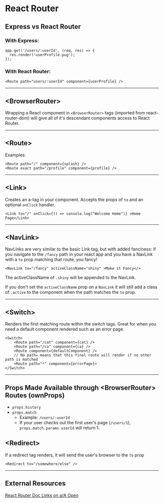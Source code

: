 # React Router
## Express vs React Router
### With Express:
```
app.get('/users/:userId', (req, res) => {
  res.render('userProfile.pug');
});
```
### With React Router:
```
<Route path="users/:userId" component={userProfile} />
```
_____
## \<BrowserRouter>
Wrapping a React component in `<BrowserRouter>` tags (imported from react-router-dom) will give all of it's descendant components access to React Router.
___
## \<Route>
Examples:
```
<Route path="/" component={splash} />
<Route exact path="/profile" component={profile} />
```
___
## \<Link> 
Creates an a-tag in your component. Accepts the props of `to` and an optional `onClick` handler.
```
<Link to="/" onClick={() => console.log("Welcome Home")} >Home Page</Link>
```
___
## \<NavLink>
NavLinks are very similar to the basic Link tag, but with added fanciness: if you navigate to the `/fancy` path in your react app and you have a NavLink with a `to` prop matching that route, you fancy!
```
<NavLink to="/fancy" activeClassName="shiny" >Make it Fancy</>
``` 
The activeClassName of `.shiny` will be appended to the NavLink.

If you don't set the `activeClassName` prop on a `NavLink` it will still add a class of `.active` to the component when the path matches the `to` prop.
___
## \<Switch>
Renders the first matching route within the switch tags. Great for when you need a default component rendered such as an error page.
```
<Switch>
    <Route path="/cat" component={cat} />
    <Route path="/ca" component={ca} />
    <Route component={defaultComponent} />
    // No path= means that this final route will render if no other path is matched
    <Route path="*" component={errorPage}>
</Switch>
```
___
## Props Made Available through \<BrowserRouter> Routes (ownProps)
* `props.history`
* `props.match`
  * Example: `/users/:userId`
  * If your user checks out the first user's page (`/users/1`), `props.match.params.userId` will return 1.

## \<Redirect>
If a redirect tag renders, it will send the user's browser to the `to` prop
```
<Redirect to="/somewhere/else" />
```
___
## External Resources
[React Router Doc Links on a/A Open](https://open.appacademy.io/learn/js-py---may-2020-online/week-14-may-2020-online/router-documentation)